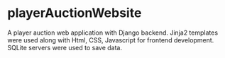 # playerAuctionWebsite
 A player auction web application with Django backend. Jinja2 templates were used along with Html, CSS, Javascript for frontend development. SQLite servers were used to save data.
